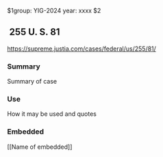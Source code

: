 $1group: YIG-2024
year: xxxx
$2
##  255 U. S. 81

https://supreme.justia.com/cases/federal/us/255/81/

### Summary

Summary of case

### Use

How it may be used and quotes

### Embedded

[[Name of embedded]]